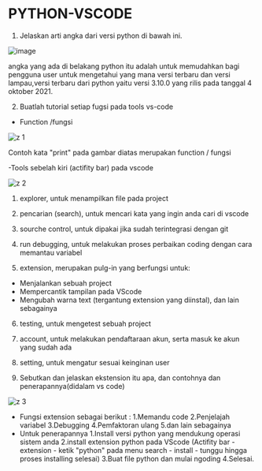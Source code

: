 # PYTHON-VSCODE

1. Jelaskan arti angka dari versi python di bawah ini.

![image](https://user-images.githubusercontent.com/92985452/138669261-19031638-436d-418a-8f81-726befeb274b.png)

angka yang ada di belakang python itu adalah untuk memudahkan bagi pengguna user untuk mengetahui yang mana versi terbaru dan versi lampau,versi terbaru dari python yaitu versi 3.10.0 yang rilis pada tanggal 4 oktober 2021.

2. Buatlah tutorial setiap fugsi pada tools vs-code

- Function /fungsi

![z 1](https://user-images.githubusercontent.com/92985452/138673426-8ecb9c75-63b3-4eab-acc7-b5989a5c2731.png)

Contoh kata "print" pada gambar diatas merupakan function / fungsi

-Tools sebelah kiri (actifity bar) pada vscode

![z 2](https://user-images.githubusercontent.com/92985452/138673822-08c61d7d-7a47-462c-a22e-b848cce039f6.png)

 1. explorer, untuk menampilkan file pada project

 2. pencarian (search), untuk mencari kata yang ingin anda cari di vscode

 3. sourche control, untuk dipakai jika sudah terintegrasi dengan git

 4. run debugging, untuk melakukan proses perbaikan coding dengan cara memantau variabel

 5. extension, merupakan pulg-in yang berfungsi untuk:
   - Menjalankan sebuah project
   - Mempercantik tampilan pada VScode
   - Mengubah warna text (tergantung extension yang diinstal), dan lain sebagainya
   
 6. testing, untuk mengetest sebuah project

 7. account, untuk melakukan pendaftaraan akun, serta masuk ke akun yang sudah ada

 8. setting, untuk mengatur sesuai keinginan user

3. Sebutkan dan jelaskan ekstension itu apa, dan contohnya dan penerapannya(didalam vs code)

![z 3](https://user-images.githubusercontent.com/92985452/138675637-43cb934a-e1a3-4ffe-97c1-ce5c177e92db.png)

- Fungsi extension sebagai berikut :
  1.Memandu code
  2.Penjelajah variabel
  3.Debugging
  4.Pemfaktoran ulang
  5.dan lain sebagainya
- Untuk penerapannya
  1.Install versi python yang mendukung operasi sistem anda
  2.install extension python pada VScode (Actifity bar - extension - ketik "python" pada menu search - install - tunggu hingga proses installing selesai)
  3.Buat file python dan mulai ngoding
  4.Selesai.







